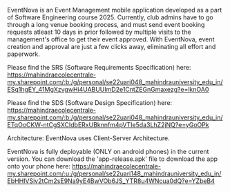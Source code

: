 EventNova is an Event Management mobile application developed as a part of Software Engineering course 2025. Currently, club admins have to go through a long venue booking process, and must send event booking requests atleast 10 days in prior followed by multiple visits to the management's office to get their event approved. With EventNova, event creation and approval are just a few clicks away, eliminating all effort and paperwork.

Please find the SRS (Software Requirements Specification) here: https://mahindraecolecentrale-my.sharepoint.com/:b:/g/personal/se22uari048_mahindrauniversity_edu_in/ESq1hgEY_41MgXzvgwHi4UABUUImD2e1CntZEGnGmaxezg?e=lknOA0

Please find the SDS (Software Design Specification) here: https://mahindraecolecentrale-my.sharepoint.com/:b:/g/personal/se22uari048_mahindrauniversity_edu_in/ETqOoCKW-ntCgSXCIdbERxUBknnfm4pVTIe5da3LhZ2jNQ?e=yGoOPk

Architecture: EventNova uses Client-Server Architecture.

EventNova is fully deployable (ONLY on android phones) in the current version. You can download the 'app-release.apk' file to download the app onto your phone here: https://mahindraecolecentrale-my.sharepoint.com/:u:/g/personal/se22uari148_mahindrauniversity_edu_in/EbHHIVSiv2tCm2sE9Na9yE4BwVOb6JS_YTR8u4WNcua0dQ?e=YZbeB4
